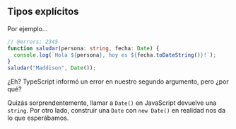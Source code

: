 
## Tipos explícitos
Por ejemplo...

```ts twoslash
// @errors: 2345
function saludar(persona: string, fecha: Date) {
  console.log(`Hola ${persona}, hoy es ${fecha.toDateString()}!`);
}
saludar("Maddison", Date());
```

¿Eh?
TypeScript informó un error en nuestro segundo argumento, pero ¿por qué?

Quizás sorprendentemente, llamar a `Date()` en JavaScript devuelve una `string`.
Por otro lado, construir una `Date` con `new Date()` en realidad nos da lo que esperábamos.

